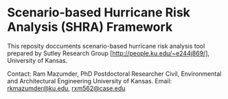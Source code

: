 # Scenario-based Hurricane Risk Analysis (SHRA) Framework
This reposity doccuments scenario-based hurricane risk analysis tool prepared by Sutley Research Group [http://people.ku.edu/~e244j869/], University of Kansas. 

Contact:  Ram Mazumder, PhD
          Postdoctoral Researcher
          Civil, Environmental and Architectural Engineering
          University of Kansas.
          Email: rkmazumder@ku.edu, rxm562@case.edu
